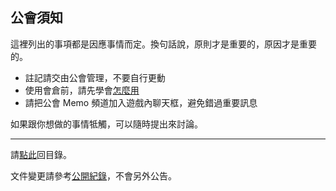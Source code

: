 ## 公會須知

這裡列出的事項都是因應事情而定。換句話說，原則才是重要的，原因才是重要的。

- 註記請交由公會管理，不要自行更動
- 使用會倉前，請先學會[怎麼用](https://badbadweather.github.io/bank.html)
- 請把公會 Memo 頻道加入遊戲內聊天框，避免錯過重要訊息

如果跟你想做的事情牴觸，可以隨時提出來討論。

--- 

請[點此](https://badbadweather.github.io/)回目錄。

文件變更請參考[公開紀錄](https://github.com/badbadweather/badbadweather.github.io/commits/master/guidelines.md)，不會另外公告。
